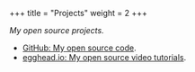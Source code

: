 +++
title = "Projects"
weight = 2
+++

_My open source projects._

- [GitHub: My open source code](https://github.com/trevordmiller).
- [egghead.io: My open source video tutorials](http://egghead.io/instructors/trevor-miller).
